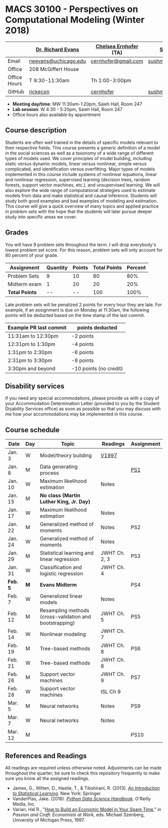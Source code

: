 # MACS 30100 - Perspectives on Computational Modeling (Winter 2018)

|  | [Dr. Richard Evans](https://sites.google.com/site/rickecon/) | [Chelsea Ernhofer]() (TA) | [Sushmita Gopalan]() (TA) |
|--------------|--------------------------------------------------------------|----------------------------------------------------|----------------------------------------------------------------------------|
| Email | rwevans@uchicago.edu | cernhofer@gmail.com | sushmitavgopalan@uchicago.edu |
| Office | 208 McGiffert House |  |  |
| Office Hours | T 9:30-11:30am | Th 1:00-3:00pm |  |
| GitHub | [rickecon](https://github.com/rickecon) | [cernhofer](https://github.com/cernhofer) | [sushmitavgopalan16](https://github.com/sushmitavgopalan16) |

* **Meeting day/time**: MW 11:30am-1:20pm, Saieh Hall, Room 247
* **Lab session**: W 4:30 - 5:20pm, Saieh Hall, Room 247
* Office hours also available by appointment

## Course description

Students are often well trained in the details of specific models relevant to their respective fields. This course presents a generic definition of a model in the social sciences as well as a taxonomy of a wide range of different types of models used. We cover principles of model building, including static versus dynamic models, linear versus nonlinear, simple versus complicated, and identification versus overfitting. Major types of models implemented in this course include systems of nonlinear equations, linear and nonlinear regression, supervised learning (decision trees, random forests, support vector machines, etc.), and unsupervised learning. We will also explore the wide range of computational strategies used to estimate models from data and make statistical and causal inference. Students will study both good examples and bad examples of modeling and estimation. This course will give a quick overview of many topics and applied practice in problem sets with the hope that the students will later pursue deeper study into specific areas we cover.

## Grades

You will have 9 problem sets throughout the term. I will drop everybody's lowest problem set score. For this reason, problem sets will only account for 80 percent of your grade.

| Assignment       | Quantity | Points | Total Points | Percent |
|------------------|----------|--------|--------------|---------|
| Problem Sets     | 9        | 10     | 80           | 80%     |
| Midterm exam     | 1        | 20     | 20           | 20%     |
| **Total Points** | --       | --     | 100          | 100%    |

Late problem sets will be penalized 2 points for every hour they are late. For example, if an assignment is due on Monday at 11:30am, the following points will be deducted based on the time stamp of the last commit.

| Example PR last commit | points deducted |
| ---------------------- | --------------- |
| 11:31am to 12:30pm     | -2 points       |
| 12:31pm to 1:30pm      | -4 points       |
| 1:31pm to 2:30pm       | -6 points       |
| 2:31pm to 3:30pm       | -8 points       |
| 3:30pm and beyond      | -10 points (no credit) |

## Disability services

If you need any special accommodations, please provide us with a copy of your Accommodation Determination Letter (provided to you by the Student Disability Services office) as soon as possible so that you may discuss with me how your accommodations may be implemented in this course.

## Course schedule

| Date | Day | Topic | Readings | Assignment |
|------------|-------|---------------------------------------------------------|--------------|------------------------------|
| Jan.  3 | W | Model/theory building | [V1997](http://people.ischool.berkeley.edu/~hal/Papers/how.pdf) |  |
| Jan.  8 | M | Data generating process |  | [PS1](https://github.com/UC-MACSS/persp-model_W18/blob/master/ProblemSets/PS1/PS1.pdf) |
| Jan. 10 | W | Maximum likelihood estimation | Notes |  |
| Jan. 15 | M | **No class (Martin Luther King, Jr. Day)** |  |  |
| Jan. 17 | W | Maximum likelihood estimation | Notes |  |
| Jan. 22 | M | Generalized method of moments | Notes | PS2 |
| Jan. 24 | W | Generalized method of moments | Notes |  |
| Jan. 29 | M | Statistical learning and linear regression | JWHT Ch. 2, 3 | PS3 |
| Jan. 31 | W | Classification and logistic regression | JWHT Ch. 4 |  |
| **Feb. 5** | **M** | **Evans Midterm** |  | PS4 |
| Feb.  7 | W | Generalized linear models | Notes |  |
| Feb. 12 | M | Resampling methods (cross-validation and bootstrapping) | JWHT Ch. 5 | PS5 |
| Feb. 14 | W | Nonlinear modeling | JWHT Ch. 7 |  |
| Feb. 19 | M | Tree-based methods | JWHT Ch. 8 | PS6 |
| Feb. 21 | W | Tree-based methods | JWHT Ch. 8 |  |
| Feb. 26 | M | Support vector machines | JWHT Ch. 9 | PS7 |
| Feb. 28 | W | Support vector machines | ISL Ch 9 |  |
| Mar.  5 | M | Neural networks | Notes | PS9 |
| Mar.  7 | W | Neural networks | Notes |     |
| Mar. 12 | M |                 |       | PS10 |

## References and Readings ##

All readings are required unless otherwise noted. Adjustments can be made throughout the quarter; be sure to check this repository frequently to make sure you know all the assigned readings.

* James, G., Witten, D., Hastie, T., & Tibshirani, R. (2013). [*An Introduction to Statistical Learning*](http://link.springer.com.proxy.uchicago.edu/book/10.1007%2F978-1-4614-7138-7). New York: Springer.
* VanderPlas, Jake. (2016). [*Python Data Science Handbook*](http://proquestcombo.safaribooksonline.com.proxy.uchicago.edu/book/programming/python/9781491912126). O'Reilly Media, Inc.
* Varian, Hal R., "[How to Build an Economic Model in Your Spare Time](http://people.ischool.berkeley.edu/~hal/Papers/how.pdf)," in *Passion and Craft: Economists at Work*, eds. Michael Szenberg, University of Michigan Press, 1997.



